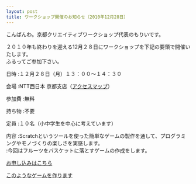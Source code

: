 ```yaml
---
layout: post
title: ワークショップ開催のお知らせ（2010年12月28日）
---
```


こんばんわ。京都クリエイティブワークショップ代表のもりいです。  

２０１０年も終わりを迎える12月２８日にワークショップを下記の要領で開催いたします。  
ふるってご参加下さい。  

日時
:１２月２８日（月）１３：００～１４：３０

会場
:NTT西日本 京都支店（[アクセスマップ](http://www.ntt-west.co.jp/kyoto/access/map/index.html)）

参加費
:無料

持ち物
:不要

定員
:１０名（小中学生を中心に考えています）

内容
:Scratchというツールを使った簡単なゲームの製作を通して、プログラミングやモノづくりの楽しさを実感します。  
:今回はフルーツをバスケットに落とすゲームの作成をします。  

[お申し込みはこちら](https://spreadsheets.google.com/viewform?formkey=dFEtbGNobzhoQWEzS2Zob2pSbGx0TVE6MQ#gid=0)  

[このようなゲームを作ります](http://gyazo.com/6123e4282790e090b1d19024b0580d80)  